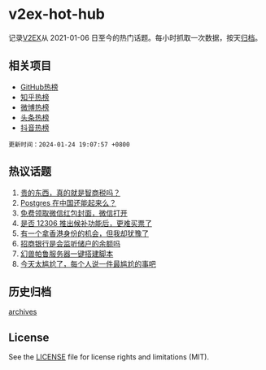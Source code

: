 # v2ex-hot-hub

 记录[V2EX](https://www.v2ex.com/)从 2021-01-06 日至今的热门话题。每小时抓取一次数据，按天[归档](archives)。
 
 ## 相关项目

- [GitHub热榜](https://github.com/lonnyzhang423/github-hot-hub)
- [知乎热榜](https://github.com/lonnyzhang423/zhihu-hot-hub)
- [微博热榜](https://github.com/lonnyzhang423/weibo-hot-hub)
- [头条热榜](https://github.com/lonnyzhang423/toutiao-hot-hub)
- [抖音热榜](https://github.com/lonnyzhang423/douyin-hot-hub)


 `更新时间：2024-01-24 19:07:57 +0800`

## 热议话题

1. [贵的东西，真的就是智商税吗？](https://www.v2ex.com/t/1011043)
1. [Postgres 在中国还能起来么？](https://www.v2ex.com/t/1010986)
1. [免费领取微信红包封面，微信打开](https://www.v2ex.com/t/1011071)
1. [是否 12306 推出候补功能后，更难买票了](https://www.v2ex.com/t/1011171)
1. [有一个拿香港身份的机会，但我却犹豫了](https://www.v2ex.com/t/1011015)
1. [招商银行是会监听储户的余额吗](https://www.v2ex.com/t/1011106)
1. [幻兽帕鲁服务器一键搭建脚本](https://www.v2ex.com/t/1011054)
1. [今天太尴尬了，每个人说一件最尴尬的事吧](https://www.v2ex.com/t/1011040)

## 历史归档

[archives](archives)

## License

See the [LICENSE](LICENSE) file for license rights and limitations (MIT).
